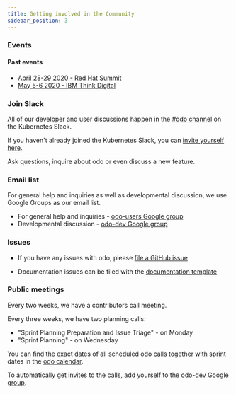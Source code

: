 ```yaml
---
title: Getting involved in the Community
sidebar_position: 3
---
```

### Events

#### Past events

* [April 28-29 2020 - Red Hat Summit](https://www.redhat.com/en/summit)
* [May 5-6 2020 - IBM Think Digital](https://www.ibm.com/events/think/)

### Join Slack

All of our developer and user discussions happen in the [#odo channel](https://kubernetes.slack.com/archives/C01D6L2NUAG) on the Kubernetes Slack.

If you haven't already joined the Kubernetes Slack, you can [invite yourself here](https://slack.k8s.io/).

Ask questions, inquire about odo or even discuss a new feature.

### Email list

For general help and inquiries as well as developmental discussion, we use Google Groups as our email list.

* For general help and inquiries - [odo-users Google
   group](https://groups.google.com/forum/#!forum/odo-users)
* Developmental discussion - [odo-dev Google group](https://groups.google.com/forum/#!forum/odo-dev)

### Issues

* If you have any issues with odo, please [file a GitHub issue](https://github.com/openshift/odo/issues)

* Documentation issues can be filed with the [documentation template](https://github.com/openshift/odo/issues/new?template=Documentation.md)

### Public meetings

Every two weeks, we have a contributors call meeting.

Every three weeks, we have two planning calls:

* "Sprint Planning Preparation and Issue Triage" - on Monday
* "Sprint Planning" - on Wednesday

You can find the exact dates of all scheduled odo calls together with sprint dates in the [odo calendar](https://calendar.google.com/calendar/embed?src=gi0s0v5ukfqkjpnn26p6va3jfc%40group.calendar.google.com).

To automatically get invites to the calls, add yourself to the [odo-dev Google group](https://groups.google.com/forum/#!forum/odo-dev).